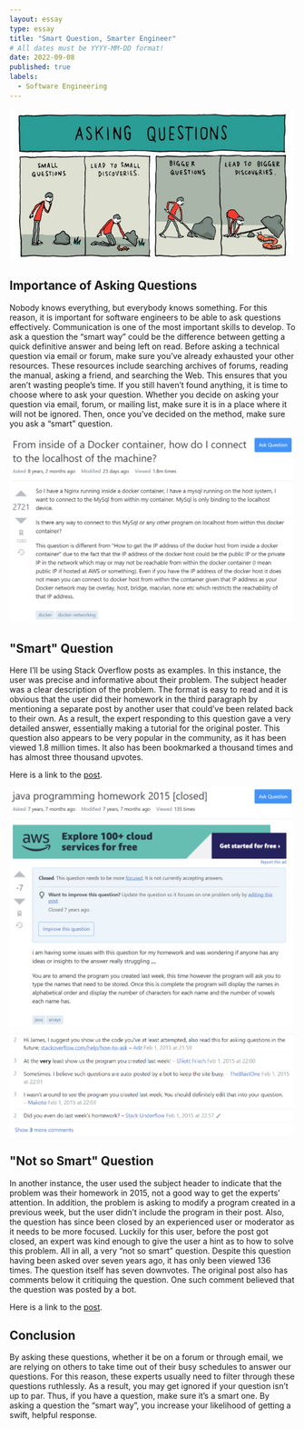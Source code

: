 ```yaml
---
layout: essay
type: essay
title: "Smart Question, Smarter Engineer"
# All dates must be YYYY-MM-DD format!
date: 2022-09-08
published: true
labels:
  - Software Engineering
---
```


<div class="text-center p-4">
  <img width="500px" img class="img-fluid" src="../img/smart/asking.jpg">
</div>
  
## Importance of Asking Questions

Nobody knows everything, but everybody knows something. For this reason, it is important for software engineers to be able to ask questions effectively. Communication is one of the most important skills to develop. To ask a question the “smart way” could be the difference between getting a quick definitive answer and being left on read. Before asking a technical question via email or forum, make sure you’ve already exhausted your other resources. These resources include searching archives of forums, reading the manual, asking a friend, and searching the Web. This ensures that you aren’t wasting people’s time. If you still haven’t found anything, it is time to choose where to ask your question. Whether you decide on asking your question via email, forum, or mailing list, make sure it is in a place where it will not be ignored. Then, once you’ve decided on the method, make sure you ask a “smart” question.

<div class="text-center p-4">
  <img width="500px" img class="img-fluid" src="../img/smart/smartq.png">
</div>

## "Smart" Question

Here I’ll be using Stack Overflow posts as examples. In this instance, the user was precise and informative about their problem. The subject header was a clear description of the problem. The format is easy to read and it is obvious that the user did their homework in the third paragraph by mentioning a separate post by another user that could’ve been related back to their own. As a result, the expert responding to this question gave a very detailed answer, essentially making a tutorial for the original poster. This question also appears to be very popular in the community, as it has been viewed 1.8 million times. It also has been bookmarked a thousand times and has almost three thousand upvotes. 

Here is a link to the [post](https://stackoverflow.com/questions/24319662/from-inside-of-a-docker-container-how-do-i-connect-to-the-localhost-of-the-mach/24326540#24326540).

<div class="text-center p-4">
  <img width="500px" img class="img-fluid" src="../img/smart/notsmartq2.png">
  <img width="500px" img class="img-fluid" src="../img/smart/notsmartq2comments.png">
</div>

## "Not so Smart" Question

In another instance, the user used the subject header to indicate that the problem was their homework in 2015, not a good way to get the experts’ attention. In addition, the problem is asking to modify a program created in a previous week, but the user didn’t include the program in their post. Also, the question has since been closed by an experienced user or moderator as it needs to be more focused. Luckily for this user, before the post got closed, an expert was kind enough to give the user a hint as to how to solve this problem. All in all, a very “not so smart” question. Despite this question having been asked over seven years ago, it has only been viewed 136 times. The question itself has seven downvotes. The original post also has comments below it critiquing the question. One such comment believed that the question was posted by a bot. 

Here is a link to the [post](https://stackoverflow.com/questions/28268414/java-programming-homework-2015).

## Conclusion

By asking these questions, whether it be on a forum or through email, we are relying on others to take time out of their busy schedules to answer our questions. For this reason, these experts usually need to filter through these questions ruthlessly. As a result, you may get ignored if your question isn’t up to par. Thus, if you have a question, make sure it’s a smart one. By asking a question the “smart way”, you increase your likelihood of getting a swift, helpful response.
